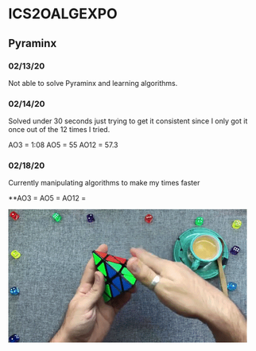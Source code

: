 # ICS2OALGEXPO
## Pyraminx
### 02/13/20
Not able to solve Pyraminx and learning algorithms.
### 02/14/20
Solved under 30 seconds just trying to get it consistent since I only got it once out of the 12 times I tried.

AO3 = 1:08          AO5 = 55          AO12 = 57.3

### 02/18/20
Currently manipulating algorithms to make my times faster

**AO3 =          AO5 =           AO12 = 

![](Images/Stock%20images/giphy.gif)
